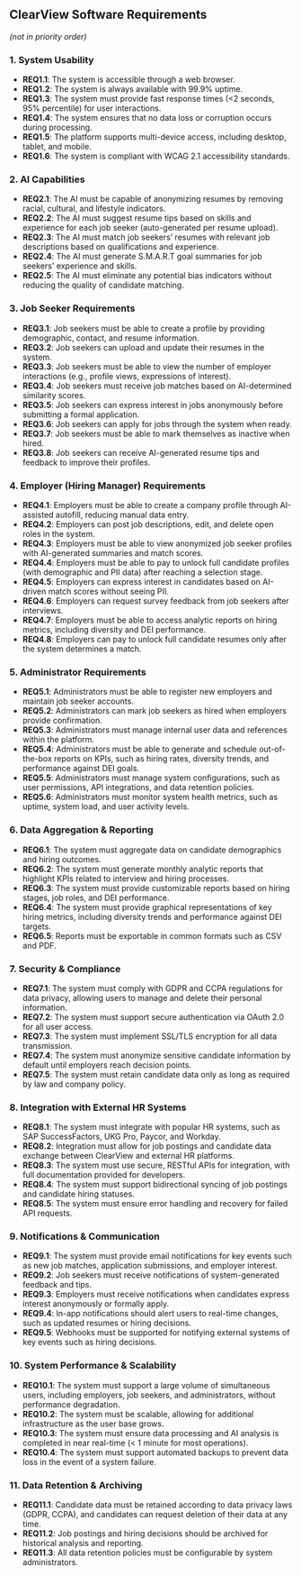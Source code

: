 ## ClearView Software Requirements

_(not in priority order)_

### 1. System Usability
- **REQ1.1**: The system is accessible through a web browser.
- **REQ1.2**: The system is always available with 99.9% uptime.
- **REQ1.3**: The system must provide fast response times (<2 seconds, 95% percentile) for user interactions.
- **REQ1.4**: The system ensures that no data loss or corruption occurs during processing.
- **REQ1.5**: The platform supports multi-device access, including desktop, tablet, and mobile.
- **REQ1.6**: The system is compliant with WCAG 2.1 accessibility standards.

### 2. AI Capabilities
- **REQ2.1**: The AI must be capable of anonymizing resumes by removing racial, cultural, and lifestyle indicators.
- **REQ2.2**: The AI must suggest resume tips based on skills and experience for each job seeker (auto-generated per resume upload).
- **REQ2.3**: The AI must match job seekers’ resumes with relevant job descriptions based on qualifications and experience.
- **REQ2.4**: The AI must generate S.M.A.R.T goal summaries for job seekers' experience and skills.
- **REQ2.5**: The AI must eliminate any potential bias indicators without reducing the quality of candidate matching.

### 3. Job Seeker Requirements
- **REQ3.1**: Job seekers must be able to create a profile by providing demographic, contact, and resume information.
- **REQ3.2**: Job seekers can upload and update their resumes in the system.
- **REQ3.3**: Job seekers must be able to view the number of employer interactions (e.g., profile views, expressions of interest).
- **REQ3.4**: Job seekers must receive job matches based on AI-determined similarity scores.
- **REQ3.5**: Job seekers can express interest in jobs anonymously before submitting a formal application.
- **REQ3.6**: Job seekers can apply for jobs through the system when ready.
- **REQ3.7**: Job seekers must be able to mark themselves as inactive when hired.
- **REQ3.8**: Job seekers can receive AI-generated resume tips and feedback to improve their profiles.

### 4. Employer (Hiring Manager) Requirements
- **REQ4.1**: Employers must be able to create a company profile through AI-assisted autofill, reducing manual data entry.
- **REQ4.2**: Employers can post job descriptions, edit, and delete open roles in the system.
- **REQ4.3**: Employers must be able to view anonymized job seeker profiles with AI-generated summaries and match scores.
- **REQ4.4**: Employers must be able to pay to unlock full candidate profiles (with demographic and PII data) after reaching a selection stage.
- **REQ4.5**: Employers can express interest in candidates based on AI-driven match scores without seeing PII.
- **REQ4.6**: Employers can request survey feedback from job seekers after interviews.
- **REQ4.7**: Employers must be able to access analytic reports on hiring metrics, including diversity and DEI performance.
- **REQ4.8**: Employers can pay to unlock full candidate resumes only after the system determines a match.

### 5. Administrator Requirements
- **REQ5.1**: Administrators must be able to register new employers and maintain job seeker accounts.
- **REQ5.2**: Administrators can mark job seekers as hired when employers provide confirmation.
- **REQ5.3**: Administrators must manage internal user data and references within the platform.
- **REQ5.4**: Administrators must be able to generate and schedule out-of-the-box reports on KPIs, such as hiring rates, diversity trends, and performance against DEI goals.
- **REQ5.5**: Administrators must manage system configurations, such as user permissions, API integrations, and data retention policies.
- **REQ5.6**: Administrators must monitor system health metrics, such as uptime, system load, and user activity levels.

### 6. Data Aggregation & Reporting
- **REQ6.1**: The system must aggregate data on candidate demographics and hiring outcomes.
- **REQ6.2**: The system must generate monthly analytic reports that highlight KPIs related to interview and hiring processes.
- **REQ6.3**: The system must provide customizable reports based on hiring stages, job roles, and DEI performance.
- **REQ6.4**: The system must provide graphical representations of key hiring metrics, including diversity trends and performance against DEI targets.
- **REQ6.5**: Reports must be exportable in common formats such as CSV and PDF.

### 7. Security & Compliance
- **REQ7.1**: The system must comply with GDPR and CCPA regulations for data privacy, allowing users to manage and delete their personal information.
- **REQ7.2**: The system must support secure authentication via OAuth 2.0 for all user access.
- **REQ7.3**: The system must implement SSL/TLS encryption for all data transmission.
- **REQ7.4**: The system must anonymize sensitive candidate information by default until employers reach decision points.
- **REQ7.5**: The system must retain candidate data only as long as required by law and company policy.

### 8. Integration with External HR Systems
- **REQ8.1**: The system must integrate with popular HR systems, such as SAP SuccessFactors, UKG Pro, Paycor, and Workday.
- **REQ8.2**: Integration must allow for job postings and candidate data exchange between ClearView and external HR platforms.
- **REQ8.3**: The system must use secure, RESTful APIs for integration, with full documentation provided for developers.
- **REQ8.4**: The system must support bidirectional syncing of job postings and candidate hiring statuses.
- **REQ8.5**: The system must ensure error handling and recovery for failed API requests.

### 9. Notifications & Communication
- **REQ9.1**: The system must provide email notifications for key events such as new job matches, application submissions, and employer interest.
- **REQ9.2**: Job seekers must receive notifications of system-generated feedback and tips.
- **REQ9.3**: Employers must receive notifications when candidates express interest anonymously or formally apply.
- **REQ9.4**: In-app notifications should alert users to real-time changes, such as updated resumes or hiring decisions.
- **REQ9.5**: Webhooks must be supported for notifying external systems of key events such as hiring decisions.

### 10. System Performance & Scalability
- **REQ10.1**: The system must support a large volume of simultaneous users, including employers, job seekers, and administrators, without performance degradation.
- **REQ10.2**: The system must be scalable, allowing for additional infrastructure as the user base grows.
- **REQ10.3**: The system must ensure data processing and AI analysis is completed in near real-time (< 1 minute for most operations).
- **REQ10.4**: The system must support automated backups to prevent data loss in the event of a system failure.

### 11. Data Retention & Archiving
- **REQ11.1**: Candidate data must be retained according to data privacy laws (GDPR, CCPA), and candidates can request deletion of their data at any time.
- **REQ11.2**: Job postings and hiring decisions should be archived for historical analysis and reporting.
- **REQ11.3**: All data retention policies must be configurable by system administrators.